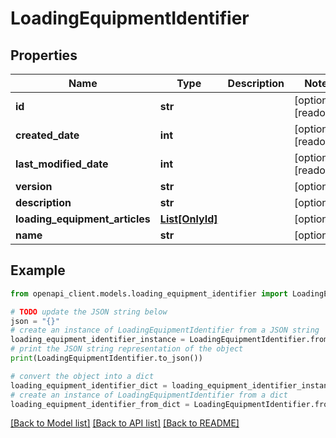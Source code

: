 # LoadingEquipmentIdentifier


## Properties

Name | Type | Description | Notes
------------ | ------------- | ------------- | -------------
**id** | **str** |  | [optional] [readonly] 
**created_date** | **int** |  | [optional] [readonly] 
**last_modified_date** | **int** |  | [optional] [readonly] 
**version** | **str** |  | [optional] 
**description** | **str** |  | [optional] 
**loading_equipment_articles** | [**List[OnlyId]**](OnlyId.md) |  | [optional] 
**name** | **str** |  | [optional] 

## Example

```python
from openapi_client.models.loading_equipment_identifier import LoadingEquipmentIdentifier

# TODO update the JSON string below
json = "{}"
# create an instance of LoadingEquipmentIdentifier from a JSON string
loading_equipment_identifier_instance = LoadingEquipmentIdentifier.from_json(json)
# print the JSON string representation of the object
print(LoadingEquipmentIdentifier.to_json())

# convert the object into a dict
loading_equipment_identifier_dict = loading_equipment_identifier_instance.to_dict()
# create an instance of LoadingEquipmentIdentifier from a dict
loading_equipment_identifier_from_dict = LoadingEquipmentIdentifier.from_dict(loading_equipment_identifier_dict)
```
[[Back to Model list]](../README.md#documentation-for-models) [[Back to API list]](../README.md#documentation-for-api-endpoints) [[Back to README]](../README.md)


